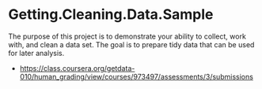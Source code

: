 # Getting.Cleaning.Data.Sample
The purpose of this project is to demonstrate your ability to collect, work with, and clean a data set. The goal is to prepare tidy data that can be used for later analysis.


* https://class.coursera.org/getdata-010/human_grading/view/courses/973497/assessments/3/submissions

